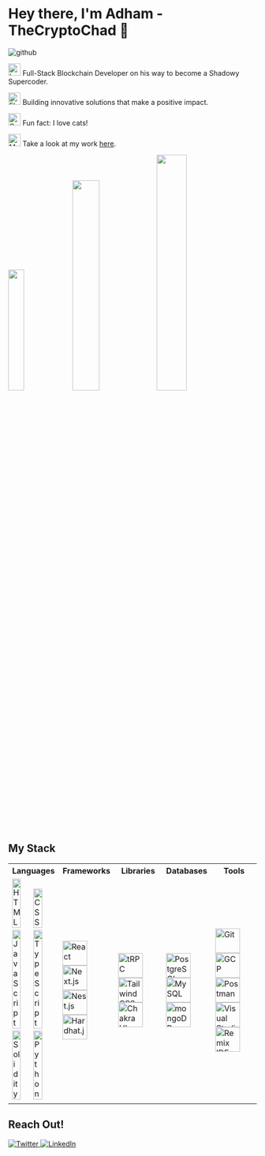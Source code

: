 # Hey there, I'm Adham - TheCryptoChad 👋
![github](https://github.com/user-attachments/assets/e8e25cdd-a815-4832-b4c9-3cbb147683d7)

<img
  src="https://raw.githubusercontent.com/Tarikul-Islam-Anik/Microsoft-Teams-Animated-Emojis/master/Emojis/Objects/Laptop.png"
  alt="Laptop"
  width="25"
  height="25"
/> Full-Stack Blockchain Developer on his way to become a Shadowy Supercoder.

<img
  src="https://raw.githubusercontent.com/Tarikul-Islam-Anik/Microsoft-Teams-Animated-Emojis/master/Emojis/Objects/Light%20Bulb.png"
  alt="Electric Light Bulb"
  width="25"
  height="25"
/> Building innovative solutions that make a positive impact.

<img
  src="https://raw.githubusercontent.com/Tarikul-Islam-Anik/Microsoft-Teams-Animated-Emojis/master/Emojis/Animals/Cat.png"
  alt="Cat"
  width="25"
  height="25"
/> Fun fact: I love cats!

<img
  src="https://raw.githubusercontent.com/Tarikul-Islam-Anik/Microsoft-Teams-Animated-Emojis/master/Emojis/Objects/Magnifying%20Glass%20Tilted%20Right.png"
  alt="Magnifying Glass Tilted Right"
  width="25"
  height="25"
/> Take a look at my work [here](https://github.com/TheCryptoChad?tab=repositories).

<div>
  <img  src="https://github-readme-stats.vercel.app/api/top-langs/?username=TheCryptoChad&layout=compact&theme=transparent&hide=html" width="25.05%" >
  <img  src="https://github-stats-lemon.vercel.app/api?username=thecryptochad&show_icons=true&theme=transparent" width="33.05%" >
  <img  src="https://github-readme-streak-stats.herokuapp.com/?user=TheCryptoChad&theme=transparent" width="35%"  >
</div>

## My Stack
<table>
  <tr>
    <th>Languages</th>
    <th>Frameworks</th>
    <th>Libraries</th>
    <th>Databases</th>
    <th>Tools</th>
  </tr>
  <tr>
    <td width="20%">
      <img width="45%" src="https://user-images.githubusercontent.com/25181517/192158954-f88b5814-d510-4564-b285-dff7d6400dad.png" alt="HTML" title="HTML"/>
      <img width="45%" src="https://user-images.githubusercontent.com/25181517/183898674-75a4a1b1-f960-4ea9-abcb-637170a00a75.png" alt="CSS" title="CSS"/>
      <br>
      <img width="45%" src="https://user-images.githubusercontent.com/25181517/117447155-6a868a00-af3d-11eb-9cfe-245df15c9f3f.png" alt="JavaScript" title="JavaScript"/>
      <img width="45%" src="https://user-images.githubusercontent.com/25181517/183890598-19a0ac2d-e88a-4005-a8df-1ee36782fde1.png" alt="TypeScript" title="TypeScript"/>
      <br>
      <img width="45%" src="https://gydocument.readthedocs.io/en/latest/_images/logo.svg" alt="Solidity" title="Solidity"/>
      <img width="45%" src="https://user-images.githubusercontent.com/25181517/183423507-c056a6f9-1ba8-4312-a350-19bcbc5a8697.png" alt="Python" title="Python"/>
    </td>
    <td width="20%">
      <img width="50" src="https://user-images.githubusercontent.com/25181517/183897015-94a058a6-b86e-4e42-a37f-bf92061753e5.png" alt="React" title="React"/>
		  <img width="50" src="https://github.com/marwin1991/profile-technology-icons/assets/136815194/5f8c622c-c217-4649-b0a9-7e0ee24bd704" alt="Next.js" title="Next.js"/>
		  <img width="50" src="https://github.com/marwin1991/profile-technology-icons/assets/136815194/519bfaf3-c242-431e-a269-876979f05574" alt="Nest.js" title="Nest.js"/>
      <br>
      <img width="50" src="https://miro.medium.com/v2/resize:fit:1400/format:webp/1*elhu-42TzQEdsFjKDbQhhA.png" alt="Hardhat.js" title="Hardhat.js"/>
    </td>
    <td width="20%">
      <img width="50" src="https://github-production-user-asset-6210df.s3.amazonaws.com/25181517/297664473-1275d076-f047-432b-9084-308f88f8c176.png" alt="tRPC" title="tRPC"/>
		  <img width="50" src="https://user-images.githubusercontent.com/25181517/202896760-337261ed-ee92-4979-84c4-d4b829c7355d.png" alt="Tailwind CSS" title="Tailwind CSS"/>
		  <img width="50" src="https://user-images.githubusercontent.com/25181517/190887639-d0ba4ec9-ddbe-45dd-bea1-4db83846503e.png" alt="Chakra UI" title="Chakra UI"/>
    </td>
    <td width="20%">
      <img width="50" src="https://user-images.githubusercontent.com/25181517/117208740-bfb78400-adf5-11eb-97bb-09072b6bedfc.png" alt="PostgreSQL" title="PostgreSQL"/>
		  <img width="50" src="https://user-images.githubusercontent.com/25181517/183896128-ec99105a-ec1a-4d85-b08b-1aa1620b2046.png" alt="MySQL" title="MySQL"/>
		  <img width="50" src="https://user-images.githubusercontent.com/25181517/182884177-d48a8579-2cd0-447a-b9a6-ffc7cb02560e.png" alt="mongoDB" title="mongoDB"/>
    </td>
    <td width="20%">
      <img width="50" src="https://user-images.githubusercontent.com/25181517/192108372-f71d70ac-7ae6-4c0d-8395-51d8870c2ef0.png" alt="Git" title="Git"/>
		  <img width="50" src="https://user-images.githubusercontent.com/25181517/183911547-990692bc-8411-4878-99a0-43506cdb69cf.png" alt="GCP" title="GCP"/>
      <img width="50" src="https://user-images.githubusercontent.com/25181517/192109061-e138ca71-337c-4019-8d42-4792fdaa7128.png" alt="Postman" title="Postman"/>
      <br>
      <img width="50" src="https://user-images.githubusercontent.com/25181517/192108891-d86b6220-e232-423a-bf5f-90903e6887c3.png" alt="Visual Studio Code" title="Visual Studio Code"/>
      <img width="50" src="https://repository-images.githubusercontent.com/59065830/b62be480-45d2-11ea-9989-803db0f9c44d" alt="Remix IDE" title="Remix IDE"/>
    </td>
  </tr>
</table>

## Reach Out!
<p align="left" spacing="5">
  <a href="https://x.com/TheCryptoChad_" target="_blank">
    <img src="https://skillicons.dev/icons?i=twitter" alt="Twitter" />
  </a> 
  
  <a href="https://www.linkedin.com/in/adham-elneser/" target="_blank">
    <img src="https://skillicons.dev/icons?i=linkedin" alt="LinkedIn" />
  </a>
</p>
